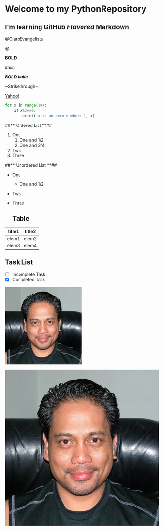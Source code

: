# Welcome to my PythonRepository
## I'm learning **GitHub** *Flavored* Markdown

@ClaroEvangelista

:sunglasses:

__BOLD__

_italic_

__*BOLD italic*__

~Strikethrough~

[Yahoo!](https://www.Yahoo.com/)

```python
for x in range(10):
    if x%2==0:
        print('x is an even number: ', x)
```

##** Ordered List **##
1. One
   1. One and 1/2
   2. One and 3/4
2. Two
3. Three

##** Unordered List **##
* One
  * One and 1/2
* Two
* Three

  ## Table ##
title1 | title2
---------| ---------
elem1  | elem2
elem3  | elem4

  ## Task List ##
- [ ] Incomplete Task 
- [x] Completed Task 

[<img src="Me1.jpg" width="250"/>](Me1.jpg)

![This is me!](Me1.jpg)
